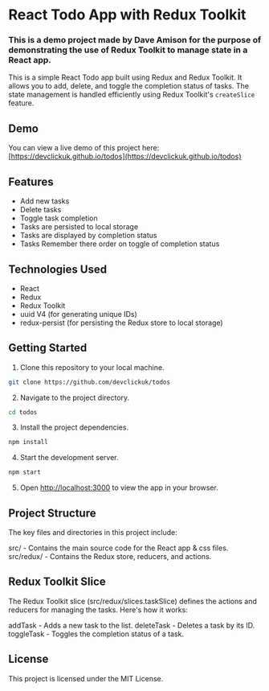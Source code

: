 # React Todo App with Redux Toolkit

### This is a demo project made by Dave Amison for the purpose of demonstrating the use of Redux Toolkit to manage state in a React app.

This is a simple React Todo app built using Redux and Redux Toolkit. It allows you to add, delete, and toggle the completion status of tasks. The state management is handled efficiently using Redux Toolkit's `createSlice` feature.

## Demo

You can view a live demo of this project here: [https://devclickuk.github.io/todos](https://devclickuk.github.io/todos)

## Features

- Add new tasks
- Delete tasks
- Toggle task completion
- Tasks are persisted to local storage
- Tasks are displayed by completion status
- Tasks Remember there order on toggle of completion status

## Technologies Used

- React
- Redux
- Redux Toolkit
- uuid V4 (for generating unique IDs)
- redux-persist (for persisting the Redux store to local storage)

## Getting Started

1. Clone this repository to your local machine.

```bash
git clone https://github.com/devclickuk/todos
```


2. Navigate to the project directory.

```bash
cd todos
```

3. Install the project dependencies.

```bash
npm install
```

4. Start the development server.

```bash
npm start
```

5. Open [http://localhost:3000](http://localhost:3000) to view the app in your browser.

## Project Structure
The key files and directories in this project include:

src/ - Contains the main source code for the React app & css files.
src/redux/ - Contains the Redux store, reducers, and actions.

## Redux Toolkit Slice
The Redux Toolkit slice (src/redux/slices.taskSlice) defines the actions and reducers for managing the tasks. Here's how it works:

addTask - Adds a new task to the list.
deleteTask - Deletes a task by its ID.
toggleTask - Toggles the completion status of a task.

## License
This project is licensed under the MIT License.